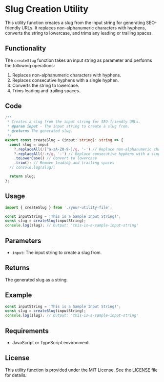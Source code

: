 # Slug Creation Utility

This utility function creates a slug from the input string for generating SEO-friendly URLs. It replaces non-alphanumeric characters with hyphens, converts the string to lowercase, and trims any leading or trailing spaces.

## Functionality

The `createSlug` function takes an input string as parameter and performs the following operations:

1. Replaces non-alphanumeric characters with hyphens.
2. Replaces consecutive hyphens with a single hyphen.
3. Converts the string to lowercase.
4. Trims leading and trailing spaces.

## Code

```typescript
/**
 * Creates a slug from the input string for SEO-friendly URLs.
 * @param input - The input string to create a slug from.
 * @returns The generated slug.
 */
export const createSlug = (input: string): string => {
  const slug = input
    ?.replaceAll(/[^a-zA-Z0-9-]/g, '-') // Replace non-alphanumeric characters with hyphens
    ?.replaceAll(/-+/g, '-') // Replace consecutive hyphens with a single hyphen
    .toLowerCase() // Convert to lowercase
    .trim(); // Remove leading and trailing spaces
  // console.log(slug);

  return slug;
};
```

## Usage

```typescript
import { createSlug } from './your-utility-file';

const inputString = 'This is a Sample Input String!';
const slug = createSlug(inputString);
console.log(slug); // Output: 'this-is-a-sample-input-string'
```

## Parameters

- `input`: The input string to create a slug from.

## Returns

The generated slug as a string.

## Example

```typescript
const inputString = 'This is a Sample Input String!';
const slug = createSlug(inputString);
console.log(slug); // Output: 'this-is-a-sample-input-string'
```

## Requirements

- JavaScript or TypeScript environment.

## License

This utility function is provided under the MIT License. See the [LICENSE](LICENSE) file for details.
